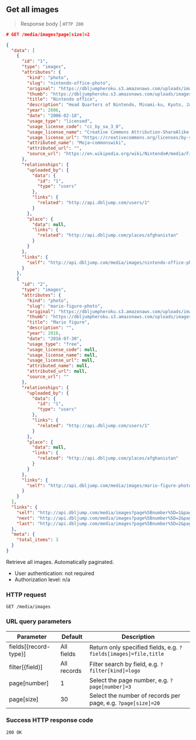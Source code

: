 ## Get all images

> Response body | `HTTP 200`

```JSON
# GET /media/images?page[size]=2

{
  "data": [
    {
      "id": "1",
      "type": "images",
      "attributes": {
        "kind": "photo",
        "slug": "nintendo-office-photo",
        "original": "https://dbljumpheroku.s3.amazonaws.com/uploads/images/1/nintendo-hq-kyoto-2006.jpg",
        "thumb": "https://dbljumpheroku.s3.amazonaws.com/uploads/images/1/th_nintendo-hq-kyoto-2006.jpg",
        "title": "Nintendo office",
        "description": "Head Quarters of Nintendo, Minami-ku, Kyoto, Japan. The picture was taken by the poster in February, 2006.",
        "year": 2006,
        "date": "2006-02-18",
        "usage_type": "licensed",
        "usage_license_code": "cc_by_sa_3_0",
        "usage_license_name": "Creative Commons Attribution-ShareAlike 3.0",
        "usage_license_url": "https://creativecommons.org/licenses/by-sa/3.0",
        "attributed_name": "Moja~commonswiki",
        "attributed_url": "",
        "source_url": "https://en.wikipedia.org/wiki/Nintendo#/media/File:Nintendo_office.jpg"
      },
      "relationships": {
        "uploaded_by": {
          "data": {
            "id": "1",
            "type": "users"
          },
          "links": {
            "related": "http://api.dbljump.com/users/1"
          }
        },
        "place": {
          "data": null,
          "links": {
            "related": "http://api.dbljump.com/places/afghanistan"
          }
        }
      },
      "links": {
        "self": "http://api.dbljump.com/media/images/nintendo-office-photo"
      }
    },
    {
      "id": "2",
      "type": "images",
      "attributes": {
        "kind": "photo",
        "slug": "mario-figure-photo",
        "original": "https://dbljumpheroku.s3.amazonaws.com/uploads/images/2/mario-figure.jpg",
        "thumb": "https://dbljumpheroku.s3.amazonaws.com/uploads/images/2/th_mario-figure.jpg",
        "title": "Mario figure",
        "description": "",
        "year": 2016,
        "date": "2016-07-30",
        "usage_type": "free",
        "usage_license_code": null,
        "usage_license_name": null,
        "usage_license_url": null,
        "attributed_name": null,
        "attributed_url": null,
        "source_url": ""
      },
      "relationships": {
        "uploaded_by": {
          "data": {
            "id": "1",
            "type": "users"
          },
          "links": {
            "related": "http://api.dbljump.com/users/1"
          }
        },
        "place": {
          "data": null,
          "links": {
            "related": "http://api.dbljump.com/places/afghanistan"
          }
        }
      },
      "links": {
        "self": "http://api.dbljump.com/media/images/mario-figure-photo"
      }
    }
  ],
  "links": {
    "self": "http://api.dbljump.com/media/images?page%5Bnumber%5D=1&page%5Bsize%5D=2",
    "next": "http://api.dbljump.com/media/images?page%5Bnumber%5D=2&page%5Bsize%5D=2",
    "last": "http://api.dbljump.com/media/images?page%5Bnumber%5D=2&page%5Bsize%5D=2"
  },
  "meta": {
    "total_items": 3
  }
}
```

Retrieve all images. Automatically paginated.

* User authentication: not required
* Authorization level: n/a

### HTTP request

`GET /media/images`

### URL query parameters

Parameter | Default | Description
--------- | ------- | -----------
fields[{record-type}] | All fields | Return only specified fields, e.g. `?fields[images]=file,title`
filter[{field}] | All records | Filter search by field, e.g. `?filter[kind]=logo`
page[number] | 1 | Select the page number, e.g. `?page[number]=3`
page[size] | 30 | Select the number of records per page, e.g. `?page[size]=20`

### Success HTTP response code

`200 OK`
